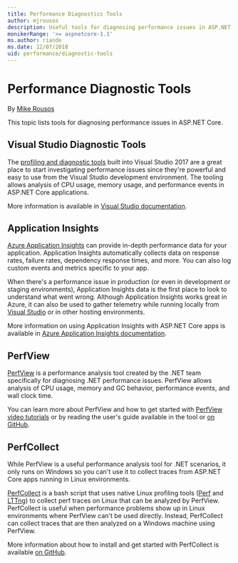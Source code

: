 ```yaml
---
title: Performance Diagnostics Tools
author: mjrousos
description: Useful tools for diagnosing performance issues in ASP.NET Core apps.
monikerRange: '>= aspnetcore-1.1'
ms.author: riande
ms.date: 12/07/2018
uid: performance/diagnostic-tools
---
```

# Performance Diagnostic Tools

By [Mike Rousos](https://github.com/mjrousos)

This topic lists tools for diagnosing performance issues in ASP.NET Core.

## Visual Studio Diagnostic Tools

The [profiling and diagnostic tools](https://docs.microsoft.com/en-us/visualstudio/profiling) built into Visual Studio 2017 are a great place to start investigating performance issues since they're powerful and easy to use from the Visual Studio development environment. The tooling allows analysis of CPU usage, memory usage, and performance events in ASP.NET Core applications.

More information is available in [Visual Studio documentation](https://docs.microsoft.com/visualstudio/profiling/profiling-overview).

## Application Insights

[Azure Application Insights](https://docs.microsoft.com/azure/application-insights/app-insights-overview) can provide in-depth performance data for your application. Application Insights automatically collects data on response rates, failure rates, dependency response times, and more. You can also log custom events and metrics specific to your app. 

When there's a performance issue in production (or even in development or staging environments), Application Insights data is the first place to look to understand what went wrong. Although Application Insights works great in Azure, it can also be used to gather telemetry while running locally from [Visual Studio](https://docs.microsoft.com/azure/application-insights/app-insights-visual-studio) or in other hosting environments. 

More information on using Application Insights with ASP.NET Core apps is available in [Azure Application Insights documentation](https://docs.microsoft.com/en-us/azure/application-insights/app-insights-asp-net-core).

## PerfView

[PerfView](https://github.com/Microsoft/perfview) is a performance analysis tool created by the .NET team specifically for diagnosing .NET performance issues. PerfView allows analysis of CPU usage, memory and GC behavior, performance events, and wall clock time.

You can learn more about PerfView and how to get started with [PerfView video tutorials](http://channel9.msdn.com/Series/PerfView-Tutorial) or by reading the user's guide available in the tool or [on GitHub](https://github.com/Microsoft/perfview).

## PerfCollect

While PerfView is a useful performance analysis tool for .NET scenarios, it only runs on Windows so you can't use it to collect traces from ASP.NET Core apps running in Linux environments.

[PerfCollect](https://github.com/dotnet/coreclr/blob/master/Documentation/project-docs/linux-performance-tracing.md) is a bash script that uses native Linux profiling tools ([Perf](https://perf.wiki.kernel.org/index.php/Main_Page) and [LTTng](https://lttng.org/)) to collect perf traces on Linux that can be analyzed by PerfView. PerfCollect is useful when performance problems show up in Linux environments where PerfView can't be used directly. Instead, PerfCollect can collect traces that are then analyzed on a Windows machine using PerfView.

More information about how to install and get started with PerfCollect is available [on GitHub](https://github.com/dotnet/coreclr/blob/master/Documentation/project-docs/linux-performance-tracing.md).
